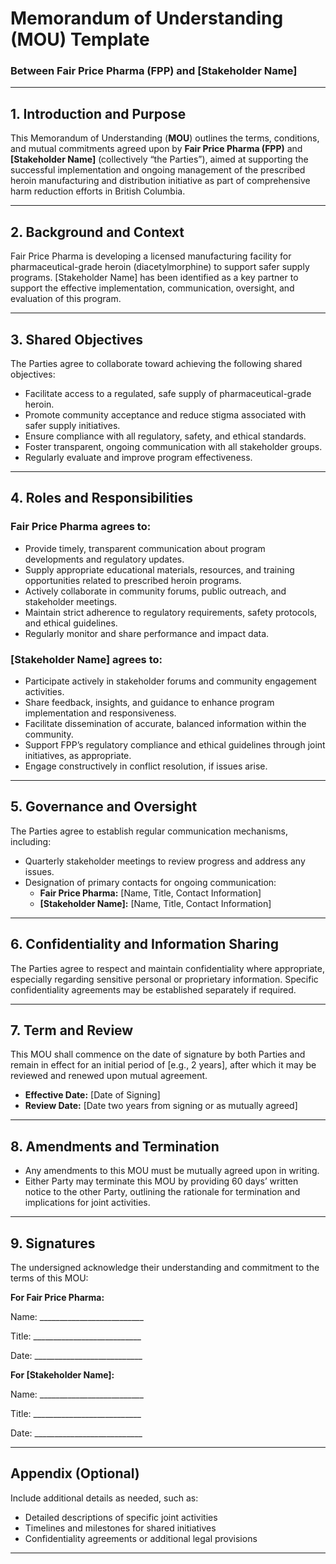 
# **Memorandum of Understanding (MOU) Template**

### **Between Fair Price Pharma (FPP) and [Stakeholder Name]**

---

## **1. Introduction and Purpose**

This Memorandum of Understanding (**MOU**) outlines the terms, conditions, and mutual commitments agreed upon by **Fair Price Pharma (FPP)** and **[Stakeholder Name]** (collectively “the Parties”), aimed at supporting the successful implementation and ongoing management of the prescribed heroin manufacturing and distribution initiative as part of comprehensive harm reduction efforts in British Columbia.

---

## **2. Background and Context**

Fair Price Pharma is developing a licensed manufacturing facility for pharmaceutical-grade heroin (diacetylmorphine) to support safer supply programs. [Stakeholder Name] has been identified as a key partner to support the effective implementation, communication, oversight, and evaluation of this program.

---

## **3. Shared Objectives**

The Parties agree to collaborate toward achieving the following shared objectives:

* Facilitate access to a regulated, safe supply of pharmaceutical-grade heroin.
* Promote community acceptance and reduce stigma associated with safer supply initiatives.
* Ensure compliance with all regulatory, safety, and ethical standards.
* Foster transparent, ongoing communication with all stakeholder groups.
* Regularly evaluate and improve program effectiveness.

---

## **4. Roles and Responsibilities**

### **Fair Price Pharma agrees to:**

* Provide timely, transparent communication about program developments and regulatory updates.
* Supply appropriate educational materials, resources, and training opportunities related to prescribed heroin programs.
* Actively collaborate in community forums, public outreach, and stakeholder meetings.
* Maintain strict adherence to regulatory requirements, safety protocols, and ethical guidelines.
* Regularly monitor and share performance and impact data.

### **[Stakeholder Name] agrees to:**

* Participate actively in stakeholder forums and community engagement activities.
* Share feedback, insights, and guidance to enhance program implementation and responsiveness.
* Facilitate dissemination of accurate, balanced information within the community.
* Support FPP’s regulatory compliance and ethical guidelines through joint initiatives, as appropriate.
* Engage constructively in conflict resolution, if issues arise.

---

## **5. Governance and Oversight**

The Parties agree to establish regular communication mechanisms, including:

* Quarterly stakeholder meetings to review progress and address any issues.
* Designation of primary contacts for ongoing communication:
  * **Fair Price Pharma:** [Name, Title, Contact Information]
  * **[Stakeholder Name]:** [Name, Title, Contact Information]

---

## **6. Confidentiality and Information Sharing**

The Parties agree to respect and maintain confidentiality where appropriate, especially regarding sensitive personal or proprietary information. Specific confidentiality agreements may be established separately if required.

---

## **7. Term and Review**

This MOU shall commence on the date of signature by both Parties and remain in effect for an initial period of [e.g., 2 years], after which it may be reviewed and renewed upon mutual agreement.

* **Effective Date:** [Date of Signing]
* **Review Date:** [Date two years from signing or as mutually agreed]

---

## **8. Amendments and Termination**

* Any amendments to this MOU must be mutually agreed upon in writing.
* Either Party may terminate this MOU by providing 60 days’ written notice to the other Party, outlining the rationale for termination and implications for joint activities.

---

## **9. Signatures**

The undersigned acknowledge their understanding and commitment to the terms of this MOU:

**For Fair Price Pharma:**

Name: __________________________

Title: ___________________________

Date: ___________________________

**For [Stakeholder Name]:**

Name: __________________________

Title: ___________________________

Date: ___________________________

---

## **Appendix (Optional)**

Include additional details as needed, such as:

* Detailed descriptions of specific joint activities
* Timelines and milestones for shared initiatives
* Confidentiality agreements or additional legal provisions

---